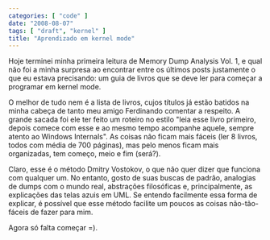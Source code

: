 ```yaml
---
categories: [ "code" ]
date: "2008-08-07"
tags: [ "draft", "kernel" ]
title: "Aprendizado em kernel mode"
---
```

Hoje terminei minha primeira leitura de Memory Dump Analysis Vol. 1, e qual não foi a minha surpresa ao encontrar entre os últimos posts justamente o que eu estava precisando: um guia de livros que se deve ler para começar a programar em kernel mode.

O melhor de tudo nem é a lista de livros, cujos títulos já estão batidos na minha cabeça de tanto meu amigo Ferdinando comentar a respeito. A grande sacada foi ele ter feito um roteiro no estilo "leia esse livro primeiro, depois comece com esse e ao mesmo tempo acompanhe aquele, sempre atento ao Windows Internals". As coisas não ficam mais fáceis (ler 8 livros, todos com média de 700 páginas), mas pelo menos ficam mais organizadas, tem começo, meio e fim (será?).

Claro, esse é o método Dmitry Vostokov, o que não quer dizer que funciona com qualquer um. No entanto, gosto de suas buscas de padrão, analogias de dumps com o mundo real, abstrações filosóficas e, principalmente, as explicações das telas azuis em UML. Se entendo facilmente essa forma de explicar, é possível que esse método facilite um poucos as coisas não-tão-fáceis de fazer para mim.

Agora só falta começar =).
